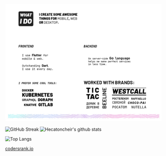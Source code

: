 
<p align="center">
  <img src="https://raw.githubusercontent.com/Hecatoncheir/Hecatoncheir/master/preview.jpg">
</p>




<!--
[![GitHub Streak](http://github-readme-streak-stats.herokuapp.com?user=Hecatoncheir&hide_border=true&ring=D5E78B&fire=BECFE7&currStreakNum=BECFE7&currStreakLabel=BEDD3A&sideLabels=BECFE7&sideNums=E3E72F&stroke=E4E8F1&dates=DADBE7)](https://git.io/streak-stats)

[![Hecatoncheir's github stats](https://github-readme-stats.vercel.app/api?username=Hecatoncheir&hide_border=true&line_height=24&hide=[%22contribs%22])](https://github.com/Hecatoncheir/) [![Top Langs](https://github-readme-stats.vercel.app/api/top-langs/?username=Hecatoncheir&layout=compact)](https://github.com/Hecatoncheir/)

-->


<img alt="GitHub Streak" src="http://github-readme-streak-stats.herokuapp.com/?user=Hecatoncheir&hide_border=true&ring=D5E78B&fire=BECFE7&currStreakNum=BECFE7&currStreakLabel=BEDD3A&sideLabels=BECFE7&sideNums=E3E72F&stroke=E4E8F1&dates=DADBE7" width="390" /> <img alt="Hecatoncheir's github stats" src="https://github-readme-stats.vercel.app/api?username=Hecatoncheir&hide_border=true&line_height=24&hide=[%22contribs%22]&title_color=BEDD3A&text_color=becfe7" width="390"/>

<img alt="Top Langs" src="https://github-readme-stats.vercel.app/api/top-langs/?username=Hecatoncheir&layout=compact&hide_border=true&title_color=BEDD3A&text_color=becfe7" /> 


[codersrank.io](https://profile.codersrank.io/user/hecatoncheir)


<!--
[![Hecatoncheir's github stats](https://github.com/Hecatoncheir/_Hecatoncheir/blob/master/preview.jpg?raw=true](https://github.com/Hecatoncheir/)

**Hecatoncheir/Hecatoncheir** is a ✨ _special_ ✨ repository because its `README.md` (this file) appears on your GitHub profile.

Here are some ideas to get you started:

- 🔭 I’m currently working on ...
- 🌱 I’m currently learning ...
- 👯 I’m looking to collaborate on ...
- 🤔 I’m looking for help with ...
- 💬 Ask me about ...
- 📫 How to reach me: ...
- 😄 Pronouns: ...
- ⚡ Fun fact: ...
-->
